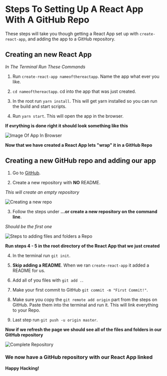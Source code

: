 # Steps To Setting Up A React App With A GitHub Repo

These steps will take you though getting a React App set up with ```create-react-app```, and adding the app to a GitHub repository.

## Creating an new React App
*In The Terminal Run These Commands* 

1. Run ```create-react-app nameofthereactapp```. Name the app what ever you like.

2. ```cd nameofthereactapp```. cd into the app that was just created.

3. In the root run ```yarn install```. This will get yarn installed so you can run the build and start scripts.

4. Run ```yarn start```. This will open the app in the browser.

**If evrything is done right it should look something like this**

![Image Of App In Browser](https://user-images.githubusercontent.com/11478714/41811487-24eb3bc8-76d6-11e8-8460-969b098a1d3e.png)

**Now that we have created a React App lets "wrap" it in a GitHub Repo**

## Creating a new GitHub repo and adding our app

1. Go to [GitHub](http://github.com).

2. Create a new repository with **NO** README.

*This will create an empty repository*

![Creating a new repo](https://user-images.githubusercontent.com/11478714/41811567-c09d4934-76d7-11e8-8a0a-7fa0f951cb2a.png)

3. Follow the steps under **…or create a new repository on the command line**.

*Should be the first one*

![Steps to adding files and folders a Repo](https://user-images.githubusercontent.com/11478714/41811589-2356387e-76d8-11e8-8765-5618a0f8ea2a.png)

**Run steps 4 - 5 in the root directory of the React App that we just created**

4. In the terminal run ```git init```.

5. **Skip adding a README**. When we ran ```create-react-app``` it added a README for us.

6. Add all of you files with ```git add .```.

7. Make your first commit to GitHub ```git commit -m "First Commit!"```.

8. Make sure you copy the ```git remote add origin``` part from the steps on GitHub. Paste them into the terminal and run it. This will link everything to your Repo.

9. Last step run ```git push -u origin master```.

**Now if we refresh the page we should see all of the files and folders in our GitHub repository**

![Complete Repository](https://user-images.githubusercontent.com/11478714/41811668-93acc6c8-76d9-11e8-950a-759a8add5a3c.png)

### We now have a GitHub repository with our React App linked

**Happy Hacking!**